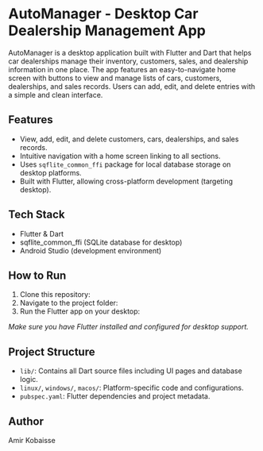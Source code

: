 # AutoManager - Desktop Car Dealership Management App

AutoManager is a desktop application built with Flutter and Dart that helps car dealerships manage their inventory, customers, sales, and dealership information in one place. The app features an easy-to-navigate home screen with buttons to view and manage lists of cars, customers, dealerships, and sales records. Users can add, edit, and delete entries with a simple and clean interface.

## Features
- View, add, edit, and delete customers, cars, dealerships, and sales records.
- Intuitive navigation with a home screen linking to all sections.
- Uses `sqflite_common_ffi` package for local database storage on desktop platforms.
- Built with Flutter, allowing cross-platform development (targeting desktop).
  
## Tech Stack
- Flutter & Dart
- sqflite_common_ffi (SQLite database for desktop)
- Android Studio (development environment)

## How to Run
1. Clone this repository:
2. Navigate to the project folder:
3. Run the Flutter app on your desktop:

*Make sure you have Flutter installed and configured for desktop support.*

## Project Structure
- `lib/`: Contains all Dart source files including UI pages and database logic.
- `linux/`, `windows/`, `macos/`: Platform-specific code and configurations.
- `pubspec.yaml`: Flutter dependencies and project metadata.

## Author
Amir Kobaisse

